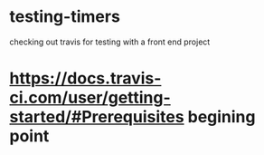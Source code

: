 # testing-timers
checking out travis for testing with a front end project 
 #   https://docs.travis-ci.com/user/getting-started/#Prerequisites begining point #
